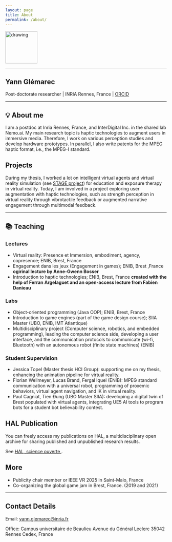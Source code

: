 ```yaml
---
layout: page
title: About
permalink: /about/
---
```


<style>
  .page-content p {
    text-align: justify;
  }
</style>

<img src="{{ '/pictures/yann.jpg' | relative_url }}" alt="drawing" width="100"/>

---

## Yann Glémarec

Post-doctorate researcher | INRIA Rennes, France | [ORCID](https://orcid.org/0000-0003-1717-6048) 

--- 

## 💡 About me

I am a postdoc at Inria Rennes, France, and InterDigital Inc. in the shared lab Nemo.ai. My main research topic is haptic technologies to augment users in immersive media. Therefore, I work on various perception studies and develop hardware prototypes. In parallel, I also write patents for the MPEG haptic format, i.e., the MPEG-I standard.  

## Projects

During my thesis, I worked a lot on intelligent virtual agents and virtual reality simulation (see [STAGE project](https://www.frontiersin.org/journals/virtual-reality/articles/10.3389/frvir.2022.876433/full)) for education and exposure therapy in virtual reality. Today, I am involved in a project exploring user augmentation with haptic technologies, such as strength perception in virtual reality through vibrotactile feedback or augmented narrative engagement through multimodal feedback. 

--- 

## 📚 Teaching

### Lectures

- Virtual reality: Presence et Immersion, embodiment, agency, copresence; ENIB, Brest, France
- Engagement dans les jeux (Engagement in games); ENIB, Brest ,France **ogirinal lecture by Anne-Gwenn Bosser**
- Introduction to haptic technologies; ENIB, Brest, France **created with the help of Ferran Argelaguet and an open-access lecture from Fabien Danieau**

### Labs

- Object-oriented programming (Java OOP); ENIB, Brest, France
- Introduction to game engines (part of the game design course); SIIA Master (UBO, ENIB, IMT Atlantique)
- Multidisciplinary project (Computer science, robotics, and embedded programming), leading the computer science side, developing a user interface, and the communication protocols to communicate (wi-fi, Bluetooth) with an autonomous robot (finite state machines) (ENIB)

### Student Supervision

- Jessica Topel (Master thesis HCI Group): supporting me on my thesis, enhancing the animation pipeline for virtual reality.
- Florian Wellmeyer, Lucas Brand, Fergal Iquel (ENIB): MPEG standard communication with a universal robot, programming of proxemic behaviors, virtual agent navigation, and IK in virtual reality.
- Paul Cagniat, Tien Đung (UBO Master SIIA): developing a digital twin of Brest populated with virtual agents, integrating UE5 AI tools to program bots for a student bot believability contest.

## HAL Publication

You can freely access my publications on HAL, a multidisciplinary open archive for sharing published and unpublished research results. 

See [HAL, science ouverte ](https://hal.science/search/index/?q=yann+gl%C3%A9marec&rows=30&authIdPerson_i=747196).

## More

- Publicity chair member or IEEE VR 2025 in Saint-Malo, France
- Co-organizing the global game jam in Brest, France. (2019 and 2021)

---

## Contact Details

Email: yann.glemarec@inria.fr

Office: 
Campus universitaire de Beaulieu
Avenue du Général Leclerc
35042 Rennes Cedex, France
